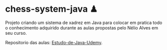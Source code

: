 # chess-system-java ♟

Projeto criando um sistema de xadrez em Java para colocar em pratica todo o conhecimento adquirido durante as aulas propostas pelo Nélio Alves em seu curso.

Repositorio das aulas: [Estudo-de-Java-Udemy](https://github.com/JuliaHFerreira/Estudo-de-Java-Udemy).
